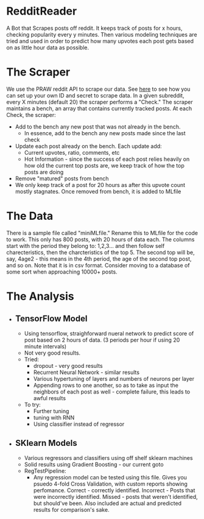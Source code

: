 # RedditReader
A Bot that Scrapes posts off reddit. It keeps track of posts for x hours, checking popularity every y minutes. Then various modeling techniques are tried and used in order to predict how many upvotes each post gets based on as little hour data as possible. 

# The Scraper

We use the PRAW reddit API to scrape our data. See [here](https://praw.readthedocs.io/en/latest/getting_started/quick_start.html) to see how you can set up your own ID and secret to scrape data. In a given subreddit, every X minutes (default 20) the scraper performs a "Check." The scraper maintains a bench, an array that contains currently tracked posts. At each Check, the scraper:
* Add to the bench any new post that was not already in the bench. 
  * In essence, add to the bench any new posts made since the last check
* Update each post already on the bench. Each update add:
  * Current upvotes, ratio, comments, etc
  * Hot Information - since the success of each post relies heavily on how old the current top posts are, we keep track of how the top posts are doing
 * Remove "matured" posts from bench
  * We only keep track of a post for 20 hours as after this upvote count mostly stagnates. Once removed from bench, it is added to MLfile

# The Data

There is a sample file called "miniMLfile." Rename this to MLfile for the code to work. This only has 800 posts, with 20 hours of data each. The columns start with the period they belong to: 1,2,3... and then follow self charecteristics, then the charcteristics of the top 5. The second top will be, say, 4age2 - this means in the 4th period, the age of the second top post, and so on. Note that it is in csv format. Consider moving to a database of some sort when approaching 10000+ posts. 

# The Analysis

* ## TensorFlow Model ##
  * Using tensorflow, straighforward nueral network to predict score of post based on 2 hours of data. (3 periods per hour if using 20 minute intervals)
  * Not very good results. 
  * Tried:
    * dropout - very good results
    * Recurrent Neural Network - similar results
    * Various hypertuning of layers and numbers of neurons per layer
    * Appending rows to one another, so as to take as input the neighbors of each post as well - complete failure, this leads to awful results
  * To try:
    * Further tuning
    * tuning with RNN
    * Using classifier instead of regressor
* ## SKlearn Models ##

  * Various regressors and classifiers using off shelf sklearn machines
  * Solid results using Gradient Boosting - our current goto
  * RegTestPipeline:
    * Any regression model can be tested using this file. Gives you psuedo 4-fold Cross Validation, with custom reports showing perfomance. Correct - correctly identified. Incorrect - Posts that were incorrectly identified. Missed - posts that weren't identified, but should've been. Also included are actual and predicted results for comparison's sake.  
